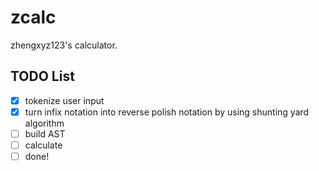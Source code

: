 # zcalc
zhengxyz123's calculator.

## TODO List

- [x] tokenize user input
- [x] turn infix notation into reverse polish notation by using shunting yard algorithm
- [ ] build AST
- [ ] calculate
- [ ] done!
